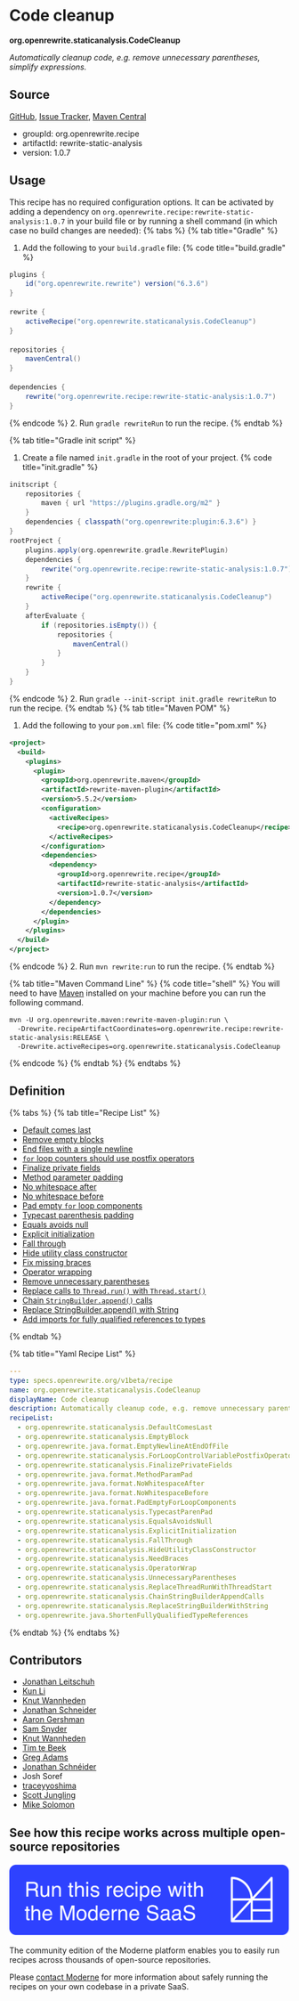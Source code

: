 # Code cleanup

**org.openrewrite.staticanalysis.CodeCleanup**

_Automatically cleanup code, e.g. remove unnecessary parentheses, simplify expressions._

## Source

[GitHub](https://github.com/openrewrite/rewrite-static-analysis/blob/main/src/main/resources/META-INF/rewrite/static-analysis.yml), [Issue Tracker](https://github.com/openrewrite/rewrite-static-analysis/issues), [Maven Central](https://central.sonatype.com/artifact/org.openrewrite.recipe/rewrite-static-analysis/1.0.7/jar)

* groupId: org.openrewrite.recipe
* artifactId: rewrite-static-analysis
* version: 1.0.7


## Usage

This recipe has no required configuration options. It can be activated by adding a dependency on `org.openrewrite.recipe:rewrite-static-analysis:1.0.7` in your build file or by running a shell command (in which case no build changes are needed): 
{% tabs %}
{% tab title="Gradle" %}
1. Add the following to your `build.gradle` file:
{% code title="build.gradle" %}
```groovy
plugins {
    id("org.openrewrite.rewrite") version("6.3.6")
}

rewrite {
    activeRecipe("org.openrewrite.staticanalysis.CodeCleanup")
}

repositories {
    mavenCentral()
}

dependencies {
    rewrite("org.openrewrite.recipe:rewrite-static-analysis:1.0.7")
}
```
{% endcode %}
2. Run `gradle rewriteRun` to run the recipe.
{% endtab %}

{% tab title="Gradle init script" %}
1. Create a file named `init.gradle` in the root of your project.
{% code title="init.gradle" %}
```groovy
initscript {
    repositories {
        maven { url "https://plugins.gradle.org/m2" }
    }
    dependencies { classpath("org.openrewrite:plugin:6.3.6") }
}
rootProject {
    plugins.apply(org.openrewrite.gradle.RewritePlugin)
    dependencies {
        rewrite("org.openrewrite.recipe:rewrite-static-analysis:1.0.7")
    }
    rewrite {
        activeRecipe("org.openrewrite.staticanalysis.CodeCleanup")
    }
    afterEvaluate {
        if (repositories.isEmpty()) {
            repositories {
                mavenCentral()
            }
        }
    }
}
```
{% endcode %}
2. Run `gradle --init-script init.gradle rewriteRun` to run the recipe.
{% endtab %}
{% tab title="Maven POM" %}
1. Add the following to your `pom.xml` file:
{% code title="pom.xml" %}
```xml
<project>
  <build>
    <plugins>
      <plugin>
        <groupId>org.openrewrite.maven</groupId>
        <artifactId>rewrite-maven-plugin</artifactId>
        <version>5.5.2</version>
        <configuration>
          <activeRecipes>
            <recipe>org.openrewrite.staticanalysis.CodeCleanup</recipe>
          </activeRecipes>
        </configuration>
        <dependencies>
          <dependency>
            <groupId>org.openrewrite.recipe</groupId>
            <artifactId>rewrite-static-analysis</artifactId>
            <version>1.0.7</version>
          </dependency>
        </dependencies>
      </plugin>
    </plugins>
  </build>
</project>
```
{% endcode %}
2. Run `mvn rewrite:run` to run the recipe.
{% endtab %}

{% tab title="Maven Command Line" %}
{% code title="shell" %}
You will need to have [Maven](https://maven.apache.org/download.cgi) installed on your machine before you can run the following command.

```shell
mvn -U org.openrewrite.maven:rewrite-maven-plugin:run \
  -Drewrite.recipeArtifactCoordinates=org.openrewrite.recipe:rewrite-static-analysis:RELEASE \
  -Drewrite.activeRecipes=org.openrewrite.staticanalysis.CodeCleanup
```
{% endcode %}
{% endtab %}
{% endtabs %}

## Definition

{% tabs %}
{% tab title="Recipe List" %}
* [Default comes last](../staticanalysis/defaultcomeslast.md)
* [Remove empty blocks](../staticanalysis/emptyblock.md)
* [End files with a single newline](../java/format/emptynewlineatendoffile.md)
* [`for` loop counters should use postfix operators](../staticanalysis/forloopcontrolvariablepostfixoperators.md)
* [Finalize private fields](../staticanalysis/finalizeprivatefields.md)
* [Method parameter padding](../java/format/methodparampad.md)
* [No whitespace after](../java/format/nowhitespaceafter.md)
* [No whitespace before](../java/format/nowhitespacebefore.md)
* [Pad empty `for` loop components](../java/format/pademptyforloopcomponents.md)
* [Typecast parenthesis padding](../staticanalysis/typecastparenpad.md)
* [Equals avoids null](../staticanalysis/equalsavoidsnull.md)
* [Explicit initialization](../staticanalysis/explicitinitialization.md)
* [Fall through](../staticanalysis/fallthrough.md)
* [Hide utility class constructor](../staticanalysis/hideutilityclassconstructor.md)
* [Fix missing braces](../staticanalysis/needbraces.md)
* [Operator wrapping](../staticanalysis/operatorwrap.md)
* [Remove unnecessary parentheses](../staticanalysis/unnecessaryparentheses.md)
* [Replace calls to `Thread.run()` with `Thread.start()`](../staticanalysis/replacethreadrunwiththreadstart.md)
* [Chain `StringBuilder.append()` calls](../staticanalysis/chainstringbuilderappendcalls.md)
* [Replace StringBuilder.append() with String](../staticanalysis/replacestringbuilderwithstring.md)
* [Add imports for fully qualified references to types](../java/shortenfullyqualifiedtypereferences.md)

{% endtab %}

{% tab title="Yaml Recipe List" %}
```yaml
---
type: specs.openrewrite.org/v1beta/recipe
name: org.openrewrite.staticanalysis.CodeCleanup
displayName: Code cleanup
description: Automatically cleanup code, e.g. remove unnecessary parentheses, simplify expressions.
recipeList:
  - org.openrewrite.staticanalysis.DefaultComesLast
  - org.openrewrite.staticanalysis.EmptyBlock
  - org.openrewrite.java.format.EmptyNewlineAtEndOfFile
  - org.openrewrite.staticanalysis.ForLoopControlVariablePostfixOperators
  - org.openrewrite.staticanalysis.FinalizePrivateFields
  - org.openrewrite.java.format.MethodParamPad
  - org.openrewrite.java.format.NoWhitespaceAfter
  - org.openrewrite.java.format.NoWhitespaceBefore
  - org.openrewrite.java.format.PadEmptyForLoopComponents
  - org.openrewrite.staticanalysis.TypecastParenPad
  - org.openrewrite.staticanalysis.EqualsAvoidsNull
  - org.openrewrite.staticanalysis.ExplicitInitialization
  - org.openrewrite.staticanalysis.FallThrough
  - org.openrewrite.staticanalysis.HideUtilityClassConstructor
  - org.openrewrite.staticanalysis.NeedBraces
  - org.openrewrite.staticanalysis.OperatorWrap
  - org.openrewrite.staticanalysis.UnnecessaryParentheses
  - org.openrewrite.staticanalysis.ReplaceThreadRunWithThreadStart
  - org.openrewrite.staticanalysis.ChainStringBuilderAppendCalls
  - org.openrewrite.staticanalysis.ReplaceStringBuilderWithString
  - org.openrewrite.java.ShortenFullyQualifiedTypeReferences

```
{% endtab %}
{% endtabs %}

## Contributors
* [Jonathan Leitschuh](mailto:jonathan.leitschuh@gmail.com)
* [Kun Li](mailto:kun@moderne.io)
* [Knut Wannheden](mailto:knut@moderne.io)
* [Jonathan Schneider](mailto:jkschneider@gmail.com)
* [Aaron Gershman](mailto:aegershman@gmail.com)
* [Sam Snyder](mailto:sam@moderne.io)
* [Knut Wannheden](mailto:knut.wannheden@mobi.ch)
* [Tim te Beek](mailto:tim@moderne.io)
* [Greg Adams](mailto:greg@moderne.io)
* [Jonathan Schnéider](mailto:jkschneider@gmail.com)
* Josh Soref
* [traceyyoshima](mailto:tracey.yoshima@gmail.com)
* [Scott Jungling](mailto:scott.jungling@gmail.com)
* [Mike Solomon](mailto:mike@moderne.io)


## See how this recipe works across multiple open-source repositories

[![Moderne Link Image](/.gitbook/assets/ModerneRecipeButton.png)](https://app.moderne.io/recipes/org.openrewrite.staticanalysis.CodeCleanup)

The community edition of the Moderne platform enables you to easily run recipes across thousands of open-source repositories.

Please [contact Moderne](https://moderne.io/product) for more information about safely running the recipes on your own codebase in a private SaaS.

